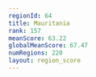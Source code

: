 ```yaml
---
regionId: 64
title: Mauritania
rank: 157
meanScore: 63.22
globalMeanScore: 67.47
numRegions: 220
layout: region_score
---
```

